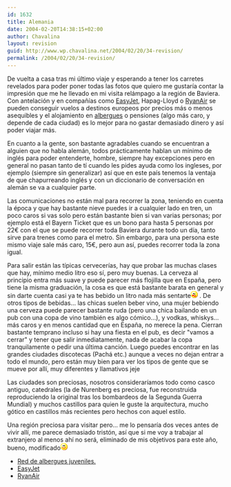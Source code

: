 ```yaml
---
id: 1632
title: Alemania
date: 2004-02-20T14:38:15+02:00
author: Chavalina
layout: revision
guid: http://www.wp.chavalina.net/2004/02/20/34-revision/
permalink: /2004/02/20/34-revision/
---
```

De vuelta a casa tras mi &uacute;ltimo viaje y esperando a tener los carretes revelados para poder poner todas las fotos que quiero me gustar&iacute;a contar la impresión que me he llevado en mi visita relámpago a la región de Baviera. Con antelación y en compa&ntilde;&iacute;as como <a href="http://www.easyjet.com" target="_blank">EasyJet</a>, Hapag-Lloyd o <a href="http://www.ryanair.com" target="_blank">RyanAir</a> se pueden conseguir vuelos a destinos europeos por precios más o menos asequibles y el alojamiento en <a href="http://www.reaj.com/" target="_blank">albergues</a> o pensiones (algo más caro, y depende de cada ciudad) es lo mejor para no gastar demasiado dinero y as&iacute; poder viajar más. 

En cuanto a la gente, son bastante agradables cuando se encuentran a alguien que no habla alemán, todos prácticamente hablan un m&iacute;nimo de inglés para poder entenderte, hombre, siempre hay excepciones pero en general no pasan tanto de t&iacute; cuando les pides ayuda como los ingleses, por ejemplo (siempre sin generalizar) as&iacute; que en este pa&iacute;s tenemos la ventaja de que chapurreando inglés y con un diccionario de conversación en alemán se va a cualquier parte. 

Las comunicaciones no están mal para recorrer la zona, teniendo en cuenta la época y que hay bastante nieve puedes ir a cualquier lado en tren, un poco caros si vas solo pero están bastante bien si van varias personas; por ejemplo está el Bayern Ticket que es un bono para hasta 5 personas por 22&euro; con el que se puede recorrer toda Baviera durante todo un d&iacute;a, tanto sirve para trenes como para el metro. Sin embargo, para una persona este mismo viaje sale más caro, 15&euro;, pero aun as&iacute;, puedes recorrer toda la zona igual.

Para salir están las t&iacute;picas cervecer&iacute;as, hay que probar las muchas clases que hay, m&iacute;nimo medio litro eso s&iacute;, pero muy buenas. La cerveza al principio entra más suave y puede parecer más flojilla que en Espa&ntilde;a, pero tiene la misma graduación, la cosa es que está bastante barata en general y sin darte cuenta casi ya te has bebido un litro nada más sentarte![asustado](/imagenes/emoticonos/asustado.gif) . De otros tipos de bebidas… las chicas suelen beber vino, una mujer bebiendo una cerveza puede parecer bastante ruda (pero una chica bailando en un pub con una copa de vino también es algo cómico…), y vodkas, whiskys… más caros y en menos cantidad que en Espa&ntilde;a, no merece la pena. Cierran bastante temprano incluso si hay una fiesta en el pub, es decir "vamos a cerrar" y tener que salir inmediatamente, nada de acabar la copa tranquilamente o pedir una &uacute;ltima canción. Luego puedes encontrar en las grandes ciudades discotecas (Pachá etc.) aunque a veces no dejan entrar a todo el mundo, pero están muy bien para ver los tipos de gente que se mueve por all&iacute;, muy diferentes y llamativos jeje

Las ciudades son preciosas, nosotros considerar&iacute;amos todo como casco antiguo, catedrales (la de Nurenberg es preciosa, fue reconstruida reproduciendo la original tras los bombardeos de la Segunda Guerra Mundial) y muchos castillos para quien le guste la arquitectura, mucho gótico en castillos más recientes pero hechos con aquel estilo.

Una región preciosa para visitar pero… me lo pensar&iacute;a dos veces antes de vivir all&iacute;, me parece demasiado tristón, as&iacute; que si me voy a trabajar al extranjero al menos ah&iacute; no será, eliminado de mis objetivos para este a&ntilde;o, bueno, modificado![sonrisa](/imagenes/emoticonos/sonrisa.gif) 

  * <a href="http://www.reaj.com/" target="_blank">Red de albergues juveniles.</a>
  * <a href="http://www.easyjet.com" target="_blank">EasyJet</a>
  * <a href="http://www.ryanair.com" target="_blank">RyanAir</a>